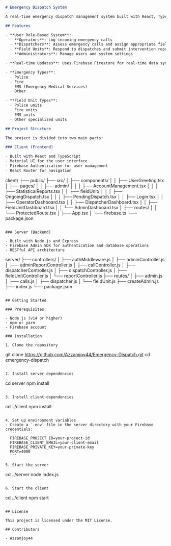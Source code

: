 ```markdown
# Emergency Dispatch System

A real-time emergency dispatch management system built with React, TypeScript, Node.js, Express, and Firebase. This application facilitates the coordination between emergency operators, dispatchers, and field units to efficiently handle emergency situations.

## Features

- **User Role-Based System**:
  - **Operators**: Log incoming emergency calls
  - **Dispatchers**: Assess emergency calls and assign appropriate field units
  - **Field Units**: Respond to dispatches and submit intervention reports
  - **Administrators**: Manage users and system settings

- **Real-time Updates**: Uses Firebase Firestore for real-time data synchronization

- **Emergency Types**:
  - Police
  - Fire
  - EMS (Emergency Medical Services)
  - Other

- **Field Unit Types**:
  - Police units
  - Fire units
  - EMS units
  - Other specialized units

## Project Structure

The project is divided into two main parts:

### Client (Frontend)

- Built with React and TypeScript
- Material UI for the user interface
- Firebase Authentication for user management
- React Router for navigation

```
client/
├── public/
├── src/
│   ├── components/
│   │   ├── UserGreeting.tsx
│   ├── pages/
│   │   ├── admin/
│   │   │   ├── AccountManagement.tsx
│   │   │   ├── StatisticalReports.tsx
│   │   ├── fieldUnit/
│   │   │   ├── OngoingDispatch.tsx
│   │   │   ├── PendingDispatch.tsx
│   │   ├── Login.tsx
│   │   ├── OperatorDashboard.tsx
│   │   ├── DispatcherDashboard.tsx
│   │   ├── FieldUnitDashboard.tsx
│   │   └── AdminDashboard.tsx
│   ├── routes/
│   │   └── ProtectedRoute.tsx
│   ├── App.tsx
│   └── firebase.ts
└── package.json
```

### Server (Backend)

- Built with Node.js and Express
- Firebase Admin SDK for authentication and database operations
- RESTful API architecture

```
server/
├── controllers/
│   ├── authMiddleware.js
│   ├── adminController.js
│   ├── adminReportController.js
│   ├── callController.js
│   ├── dispatcherController.js
│   ├── dispatchController.js
│   ├── fieldUnitController.js
│   └── reportController.js
├── routes/
│   ├── admin.js
│   ├── calls.js
│   ├── dispatcher.js
│   └── fieldUnit.js
├── createAdmin.js
├── index.js
└── package.json
```

## Getting Started

### Prerequisites

- Node.js (v14 or higher)
- npm or yarn
- Firebase account

### Installation

1. Clone the repository
   ```
   git clone https://github.com/Azzamjoy44/Emergency-Dispatch.git
   cd emergency-dispatch
   ```

2. Install server dependencies
   ```
   cd server
   npm install
   ```

3. Install client dependencies
   ```
   cd ../client
   npm install
   ```

4. Set up environment variables
   - Create a `.env` file in the server directory with your Firebase credentials:
     ```
     FIREBASE_PROJECT_ID=your-project-id
     FIREBASE_CLIENT_EMAIL=your-client-email
     FIREBASE_PRIVATE_KEY=your-private-key
     PORT=4000
     ```

5. Start the server
   ```
   cd ../server
   node index.js
   ```

6. Start the client
   ```
   cd ../client
   npm start
   ```

## License

This project is licensed under the MIT License.

## Contributors

- Azzamjoy44
```

